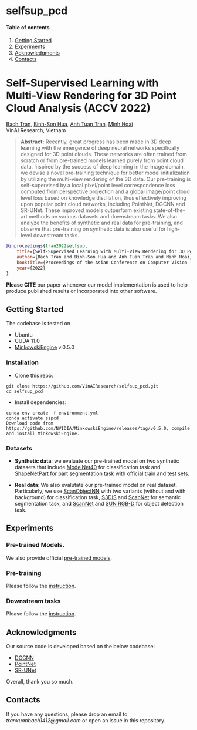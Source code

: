 # selfsup_pcd
#### Table of contents
1. [Getting Started](#Getting-Started)
2. [Experiments](#Experiments)
3. [Acknowledgments](#Acknowledgments)
4. [Contacts](#Contacts)

# Self-Supervised Learning with Multi-View Rendering for 3D Point Cloud Analysis (ACCV 2022)

[Bach Tran](https://bachtranxuan.github.io/),
[Binh-Son Hua](https://sonhua.github.io/),
[Anh Tuan Tran](https://sites.google.com/site/anhttranusc/),
[Minh Hoai](https://www3.cs.stonybrook.edu/~minhhoai/)<br>
VinAI Research, Vietnam

> **Abstract:** 
Recently, great progress has been made in 3D deep learning with the emergence of deep neural networks specifically designed for 3D point clouds. These networks are often trained from scratch or from pre-trained models learned purely from point cloud data. Inspired by the success of deep learning in the image domain, we devise a novel pre-training technique for better model initialization by utilizing the multi-view rendering of the 3D data. Our pre-training is self-supervised by a local pixel/point level correspondence loss computed from perspective projection and a global image/point cloud level loss based on knowledge distillation, thus effectively improving upon popular point cloud networks, including PointNet, DGCNN and SR-UNet. 
These improved models outperform existing state-of-the-art methods on various datasets and downstream tasks. We also analyze the benefits of synthetic and real data for pre-training, and observe that pre-training on synthetic data is also useful for high-level downstream tasks.

```bibtex
@inproceedings{tran2022selfsup,
    title={Self-Supervised Learning with Multi-View Rendering for 3D Point Cloud Analysis},
    author={Bach Tran and Binh-Son Hua and Anh Tuan Tran and Minh Hoai},
    booktitle={Proceedings of the Asian Conference on Computer Vision (ACCV)},
    year={2022}
}
```
**Please CITE** our paper whenever our model implementation is used to help produce published results or incorporated into other software.

## Getting Started
The codebase is tested on
- Ubuntu
- CUDA 11.0
- [MinkowskiEngine](https://github.com/NVIDIA/MinkowskiEngine) v.0.5.0
### Installation

- Clone this repo:
``` 
git clone https://github.com/VinAIResearch/selfsup_pcd.git
cd selfsup_pcd
```

- Install dependencies:
```
conda env create -f environment.yml
conda activate sspcd
Download code from https://github.com/NVIDIA/MinkowskiEngine/releases/tag/v0.5.0, compile and install MinkowskiEngine.
```

### Datasets
- **Synthetic data**: we evaluate our pre-trained model on two synthetic datasets that include [ModelNet40](https://shapenet.cs.stanford.edu/media/modelnet40_ply_hdf5_2048.zip) for classification task and [ShapeNetPart](http://web.stanford.edu/~ericyi/project_page/part_annotation/index.html) for part segmentation task with official train and test sets.

- **Real data**: We also evalutate our pre-trained model on real dataset. Particularly, we use [ScanObjectNN](https://hkust-vgd.github.io/scanobjectnn/) with two variants (without and with background) for classification task, [S3DIS](http://buildingparser.stanford.edu/dataset.html) and [ScanNet](http://www.scan-net.org/) for semantic segmentation task, and [ScanNet](http://www.scan-net.org/) and [SUN RGB-D](https://rgbd.cs.princeton.edu/) for object detection task.

## Experiments
### Pre-trained Models.
We also provide official [pre-trained models](https://drive.google.com/drive/folders/11796nNYvQ77XdFwdEXbIX0IZltnXHn4Z?usp=sharing).


### Pre-training
Please follow the [instruction](./pretrain/README.md).

### Downstream tasks
Please follow the [instruction](./downstream/README.md).

## Acknowledgments
Our source code is developed based on the below codebase:
- [DGCNN](https://github.com/antao97/dgcnn.pytorch.git)
- [PointNet](https://github.com/fxia22/pointnet.pytorch.git)
- [SR-UNet](https://github.com/facebookresearch/PointContrast.git)

Overall, thank you so much.
## Contacts
If you have any questions, please drop an email to _tranxuanbach1412@gmail.com_ or open an issue in this repository.